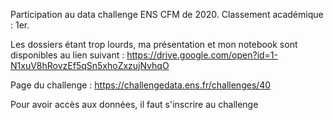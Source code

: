 
Participation au data challenge ENS CFM de 2020. Classement académique : 1er.

Les dossiers étant trop lourds, ma présentation et mon notebook sont disponibles au lien suivant : https://drive.google.com/open?id=1-N1xuV8hRovzEf5qSn5xhoZxzujNvhqO

Page du challenge : https://challengedata.ens.fr/challenges/40

Pour avoir accès aux données, il faut s'inscrire au challenge